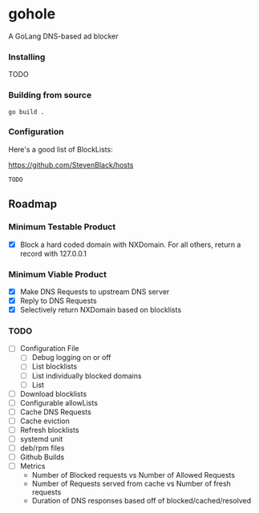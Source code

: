 # gohole
A GoLang DNS-based ad blocker

### Installing
TODO

### Building from source
```shell
go build .
```

### Configuration
Here's a good list of BlockLists:

https://github.com/StevenBlack/hosts
```
TODO
```

## Roadmap
### Minimum Testable Product
- [x] Block a hard coded domain with NXDomain. For all others, return a record with 127.0.0.1

### Minimum Viable Product
- [x] Make DNS Requests to upstream DNS server
- [x] Reply to DNS Requests
- [x] Selectively return NXDomain based on blocklists

### TODO
- [ ] Configuration File
  - [ ] Debug logging on or off
  - [ ] List blocklists
  - [ ] List individually blocked domains
  - [ ] List 
- [ ] Download blocklists
- [ ] Configurable allowLists
- [ ] Cache DNS Requests
- [ ] Cache eviction
- [ ] Refresh blocklists
- [ ] systemd unit
- [ ] deb/rpm files
- [ ] Github Builds
- [ ] Metrics
  - Number of Blocked requests vs Number of Allowed Requests
  - Number of Requests served from cache vs Number of fresh requests
  - Duration of DNS responses based off of blocked/cached/resolved

